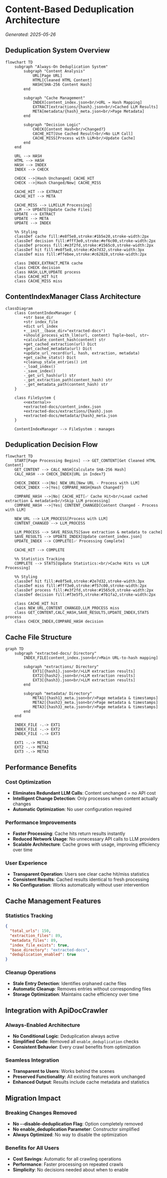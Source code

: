 # Content-Based Deduplication Architecture
*Generated: 2025-05-26*

## Deduplication System Overview

```mermaid
flowchart TD
    subgraph "Always-On Deduplication System"
        subgraph "Content Analysis"
            URL[Page URL]
            HTML[Cleaned HTML Content]
            HASH[SHA-256 Content Hash]
        end
        
        subgraph "Cache Management"
            INDEX[content_index.json<br/>URL → Hash Mapping]
            EXTRACT[extractions/{hash}.json<br/>Cached LLM Results]
            META[metadata/{hash}_meta.json<br/>Page Metadata]
        end
        
        subgraph "Decision Logic"
            CHECK{Content Hash<br/>Changed?}
            CACHE_HIT[Use Cached Result<br/>No LLM Call]
            CACHE_MISS[Process with LLM<br/>Update Cache]
        end
    end
    
    URL --> HASH
    HTML --> HASH
    HASH --> INDEX
    INDEX --> CHECK
    
    CHECK -->|Hash Unchanged| CACHE_HIT
    CHECK -->|Hash Changed/New| CACHE_MISS
    
    CACHE_HIT --> EXTRACT
    CACHE_HIT --> META
    
    CACHE_MISS --> LLM[LLM Processing]
    LLM --> UPDATE[Update Cache Files]
    UPDATE --> EXTRACT
    UPDATE --> META
    UPDATE --> INDEX
    
    %% Styling
    classDef cache fill:#e8f5e8,stroke:#1b5e20,stroke-width:2px
    classDef decision fill:#fff3e0,stroke:#ef6c00,stroke-width:2px
    classDef process fill:#e3f2fd,stroke:#1565c0,stroke-width:2px
    classDef hit fill:#e8f5e8,stroke:#2e7d32,stroke-width:3px
    classDef miss fill:#ffebee,stroke:#c62828,stroke-width:2px
    
    class INDEX,EXTRACT,META cache
    class CHECK decision
    class HASH,LLM,UPDATE process
    class CACHE_HIT hit
    class CACHE_MISS miss
```

## ContentIndexManager Class Architecture

```mermaid
classDiagram
    class ContentIndexManager {
        +str base_dir
        +str index_file
        +dict url_index
        +__init__(base_dir="extracted-docs")
        +should_process_with_llm(url, content) Tuple~bool, str~
        +calculate_content_hash(content) str
        +get_cached_extraction(url) Dict
        +get_cached_metadata(url) Dict
        +update_url_record(url, hash, extraction, metadata)
        +get_cache_stats() Dict
        +cleanup_stale_entries() int
        -_load_index()
        -_save_index()
        -_get_url_hash(url) str
        -_get_extraction_path(content_hash) str
        -_get_metadata_path(content_hash) str
    }
    
    class FileSystem {
        <<external>>
        +extracted-docs/content_index.json
        +extracted-docs/extractions/{hash}.json
        +extracted-docs/metadata/{hash}_meta.json
    }
    
    ContentIndexManager --> FileSystem : manages
```

## Deduplication Decision Flow

```mermaid
flowchart TD
    START[Page Processing Begins] --> GET_CONTENT[Get Cleaned HTML Content]
    GET_CONTENT --> CALC_HASH[Calculate SHA-256 Hash]
    CALC_HASH --> CHECK_INDEX{URL in Index?}
    
    CHECK_INDEX -->|No| NEW_URL[New URL - Process with LLM]
    CHECK_INDEX -->|Yes| COMPARE_HASH{Hash Changed?}
    
    COMPARE_HASH -->|No| CACHE_HIT[✅ Cache Hit<br/>Load cached extraction & metadata<br/>Skip LLM processing]
    COMPARE_HASH -->|Yes| CONTENT_CHANGED[Content Changed - Process with LLM]
    
    NEW_URL --> LLM_PROCESS[Process with LLM]
    CONTENT_CHANGED --> LLM_PROCESS
    
    LLM_PROCESS --> SAVE_RESULTS[Save extraction & metadata to cache]
    SAVE_RESULTS --> UPDATE_INDEX[Update content_index.json]
    UPDATE_INDEX --> COMPLETE[✅ Processing Complete]
    
    CACHE_HIT --> COMPLETE
    
    %% Statistics Tracking
    COMPLETE --> STATS[Update Statistics:<br/>Cache Hits vs LLM Processing]
    
    %% Styling
    classDef hit fill:#e8f5e8,stroke:#2e7d32,stroke-width:3px
    classDef miss fill:#fff3e0,stroke:#f57c00,stroke-width:2px
    classDef process fill:#e3f2fd,stroke:#1565c0,stroke-width:2px
    classDef decision fill:#f3e5f5,stroke:#7b1fa2,stroke-width:2px
    
    class CACHE_HIT hit
    class NEW_URL,CONTENT_CHANGED,LLM_PROCESS miss
    class GET_CONTENT,CALC_HASH,SAVE_RESULTS,UPDATE_INDEX,STATS process
    class CHECK_INDEX,COMPARE_HASH decision
```

## Cache File Structure

```mermaid
graph TD
    subgraph "extracted-docs/ Directory"
        INDEX_FILE[content_index.json<br/>Main URL-to-hash mapping]
        
        subgraph "extractions/ Directory"
            EXT1[{hash1}.json<br/>LLM extraction results]
            EXT2[{hash2}.json<br/>LLM extraction results]
            EXT3[{hash3}.json<br/>LLM extraction results]
        end
        
        subgraph "metadata/ Directory"
            META1[{hash1}_meta.json<br/>Page metadata & timestamps]
            META2[{hash2}_meta.json<br/>Page metadata & timestamps]
            META3[{hash3}_meta.json<br/>Page metadata & timestamps]
        end
    end
    
    INDEX_FILE -.-> EXT1
    INDEX_FILE -.-> EXT2
    INDEX_FILE -.-> EXT3
    
    EXT1 -.-> META1
    EXT2 -.-> META2
    EXT3 -.-> META3
```

## Performance Benefits

### Cost Optimization
- **Eliminates Redundant LLM Calls**: Content unchanged = no API cost
- **Intelligent Change Detection**: Only processes when content actually changes
- **Automatic Optimization**: No user configuration required

### Performance Improvements
- **Faster Processing**: Cache hits return results instantly
- **Reduced Network Usage**: No unnecessary API calls to LLM providers
- **Scalable Architecture**: Cache grows with usage, improving efficiency over time

### User Experience
- **Transparent Operation**: Users see clear cache hit/miss statistics
- **Consistent Results**: Cached results identical to fresh processing
- **No Configuration**: Works automatically without user intervention

## Cache Management Features

### Statistics Tracking
```json
{
  "total_urls": 150,
  "extraction_files": 89,
  "metadata_files": 89,
  "index_file_exists": true,
  "base_directory": "extracted-docs",
  "deduplication_enabled": true
}
```

### Cleanup Operations
- **Stale Entry Detection**: Identifies orphaned cache files
- **Automatic Cleanup**: Removes entries without corresponding files
- **Storage Optimization**: Maintains cache efficiency over time

## Integration with ApiDocCrawler

### Always-Enabled Architecture
- **No Conditional Logic**: Deduplication always active
- **Simplified Code**: Removed all `enable_deduplication` checks
- **Consistent Behavior**: Every crawl benefits from optimization

### Seamless Integration
- **Transparent to Users**: Works behind the scenes
- **Preserved Functionality**: All existing features work unchanged
- **Enhanced Output**: Results include cache metadata and statistics

## Migration Impact

### Breaking Changes Removed
- **No --disable-deduplication Flag**: Option completely removed
- **No enable_deduplication Parameter**: Constructor simplified
- **Always Optimized**: No way to disable the optimization

### Benefits for All Users
- **Cost Savings**: Automatic for all crawling operations
- **Performance**: Faster processing on repeated crawls
- **Simplicity**: No decisions needed about when to enable